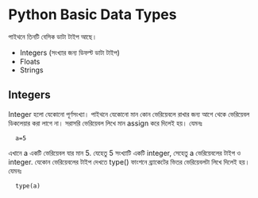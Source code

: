 # Python Basic Data Types 

পাইথনে তিনটি বেসিক ডাটা টাইপ আছে। 

  - Integers (সংখ্যার জন্য ডিফল্ট ডাটা টাইপ)
  - Floats 
  - Strings 
  
  ## Integers
  
  Integer হলো যেকোনো পূর্ণসংখ্যা। পাইথনে যেকোনো মান কোন ভেরিয়েবলে রাখার জন্য আগে থেকে ভেরিয়েবল ডিকলেয়ার করা লাগে না। সরাসরি ভেরিয়েবল লিখে মান assign করে দিলেই হয়। যেমনঃ 
  
```  
  a=5
```

এখানে a একটি ভেরিয়েবল যার মান 5. যেহেতু 5 সংখ্যাটি একটি integer, সেহেতু a ভেরিয়েবলের টাইপ ও integer. যেকোন ভেরিয়েবলের টাইপ দেখতে type() ফাংশনে ব্র্যাকেটের ভিতর ভেরিয়েবলটা লিখে দিলেই হয়। যেমনঃ

```
  type(a)
```


  
  
  
